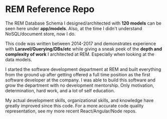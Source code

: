 # REM Reference Repo

The REM Database Schema I designed/architected with <b>120 models</b> can be seen here under <b>app/models</b>. Also, at the time I didn't understand NoSQL/document store, now I do.

This code was written between 2014-2017 and demonstrates experience with <b>Laravel/Querying/DBs/etc</b> while giving a sneak peek of the <b>depth and complexity of work</b> I architected at REM. Especially when looking at the data models.

I started the software development department at REM and built everything from the ground up after getting offered 
a full time position as the first software developer at the company. I was able to build this software and grow the department with no development mentorship. Only motivation, determination, hard work, and a lot of self education.

My actual development skills, organizational skills, and knowledge have greatly improved since this code. For a more accurate code quality representation, see my more recent React/Angular/Node repos.
